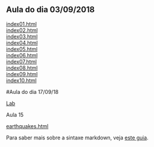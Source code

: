 ## Aula do dia 03/09/2018

[index01.html](basic/index01.html)<br>
[index02.html](basic/index02.html)<br>
[index03.html](basic/index03.html)<br>
[index04.html](basic/index04.html)<br>
[index05.html](basic/index05.html)<br>
[index06.html](basic/index06.html)<br>
[index07.html](basic/index07.html)<br>
[index08.html](basic/index08.html)<br>
[index09.html](basic/index09.html)<br>
[index10.html](basic/index10.html)<br>

#Aula do dia 17/09/18 

[Lab](d3_scale/movies_scatter.html)

Aula 15

[earthquakes.html](d3_crossfilter_2/earthquakes.html)



Para saber mais sobre a sintaxe markdown, veja [este guia](https://guides.github.com/features/mastering-markdown/).
